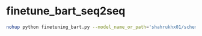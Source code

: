 # finetune_bart_seq2seq

```bash
nohup python finetuning_bart.py --model_name_or_path='shahrukhx01/schema-aware-distilbart-cnn-12-6-text2sql' --dataset_name='procurement_data' --per_device_train_batch_size=8 --output_dir=output &
```
